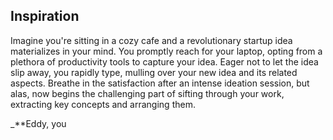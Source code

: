 ## Inspiration 
Imagine you're sitting in a cozy cafe and a revolutionary startup idea materializes in your mind. You promptly reach for your laptop, opting from a plethora of productivity tools to capture your idea. Eager not to let the idea slip away, you rapidly type, mulling over your new idea and its related aspects. Breathe in the satisfaction after an intense ideation session, but alas, now begins the challenging part of sifting through your work, extracting key concepts and arranging them.

_**Eddy, you
